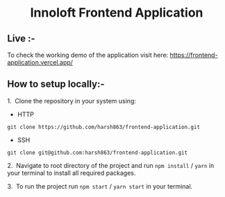 <h1 align="center">Innoloft Frontend Application</h1>

## Live :-

To check the working demo of the application visit here: https://frontend-application.vercel.app/

## How to setup locally:-
1.&nbsp; Clone the repository in your system using:
- HTTP
```
git clone https://github.com/harsh863/frontend-application.git
```
- SSH
```
git clone git@github.com:harsh863/frontend-application.git
```

2.&nbsp; Navigate to root directory of the project and run `npm install` / `yarn` in your terminal to install all required packages.

3.&nbsp; To run the project run `npm start` / `yarn start` in your terminal.
